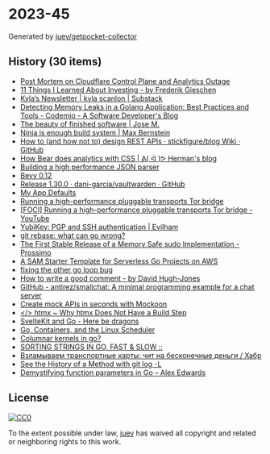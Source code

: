# 2023-45

Generated by [juev/getpocket-collector](https://github.com/juev/getpocket-collector)

## History (30 items)

- [Post Mortem on Cloudflare Control Plane and Analytics Outage](https://blog.cloudflare.com/post-mortem-on-cloudflare-control-plane-and-analytics-outage/)
- [11 Things I Learned About Investing - by Frederik Gieschen](https://alchemy.substack.com/p/11-things-i-learned-about-investing)
- [Kyla’s Newsletter | kyla scanlon | Substack](https://kyla.substack.com)
- [Detecting Memory Leaks in a Golang Application: Best Practices and Tools - Codemio - A Software Developer's Blog](https://www.codemio.com/2023/05/detecting-memory-leaks-in-golang.html)
- [The beauty of finished software | Jose M.](https://josem.co/the-beauty-of-finished-software/)
- [Ninja is enough build system | Max Bernstein](https://bernsteinbear.com/blog/ninja-is-enough/)
- [How to (and how not to) design REST APIs · stickfigure/blog Wiki · GitHub](https://github.com/stickfigure/blog/wiki/How-to-%28and-how-not-to%29-design-REST-APIs)
- [How Bear does analytics with CSS | ᕕ( ᐛ )ᕗ Herman's blog](https://herman.bearblog.dev/how-bear-does-analytics-with-css/)
- [Building a high performance JSON parser](https://dave.cheney.net/paste/gophercon-sg-2023.html)
- [Bevy 0.12](https://bevyengine.org/news/bevy-0-12/)
- [Release 1.30.0 · dani-garcia/vaultwarden · GitHub](https://github.com/dani-garcia/vaultwarden/releases/tag/1.30.0)
- [My App Defaults](https://arne.me/articles/app-defaults)
- [Running a high-performance pluggable transports Tor bridge](https://bamsoftware.com/papers/pt-bridge-hiperf/)
- [[FOCI] Running a high-performance pluggable transports Tor bridge - YouTube](https://www.youtube.com/watch?v=UkUQsAJB-bg)
- [YubiKey: PGP and SSH authentication | Evilham](https://evilham.com/en/blog/2023-yubikey-PGP-SSH-auth)
- [git rebase: what can go wrong?](https://jvns.ca/blog/2023/11/06/rebasing-what-can-go-wrong-/)
- [The First Stable Release of a Memory Safe sudo Implementation - Prossimo](https://www.memorysafety.org/blog/sudo-first-stable-release/)
- [A SAM Starter Template for Serverless Go Projects on AWS](https://www.micahwalter.com/a-sam-starter-template-for-serverless-go-projects/)
- [fixing the other go loop bug](https://flak.tedunangst.com/post/fixing-the-other-go-loop-bug)
- [How to write a good comment - by David Hugh-Jones](https://wyclif.substack.com/p/how-to-write-a-good-comment)
- [GitHub - antirez/smallchat: A minimal programming example for a chat server](https://github.com/antirez/smallchat)
- [Create mock APIs in seconds with Mockoon](https://mockoon.com)
- [</> htmx ~ Why htmx Does Not Have a Build Step](https://htmx.org/essays/no-build-step/)
- [SvelteKit and Go - Here be dragons](https://chris.kietzell.de/posts/sveltekit-and-go/)
- [Go, Containers, and the Linux Scheduler](https://www.riverphillips.dev/blog/go-cfs)
- [Columnar kernels in go?](https://www.scattered-thoughts.net/writing/columnar-kernels-in-go)
- [SORTING STRINGS IN GO, FAST & SLOW ::](https://aead.dev/news/sort-strings/)
- [Взламываем транспортные карты: чит на бесконечные деньги / Хабр](https://habr.com/ru/companies/bastion/articles/772222/)
- [See the History of a Method with git log -L](https://calebhearth.com/git-method-history)
- [Demystifying function parameters in Go – Alex Edwards](https://www.alexedwards.net/blog/demystifying-function-parameters-in-go)

## License

[![CC0](https://mirrors.creativecommons.org/presskit/buttons/88x31/svg/cc-zero.svg)](https://creativecommons.org/publicdomain/zero/1.0/)

To the extent possible under law, [juev](https://github.com/juev) has waived all copyright and related or neighboring rights to this work.

